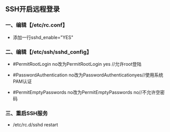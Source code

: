 ## SSH开启远程登录

### 一、编辑【/etc/rc.conf】

- 添加一行sshd_enable="YES"

### 二、编辑【/etc/ssh/sshd_config】

- #PermitRootLogin no改为PermitRootLogin yes //允许root登陆

- #PasswordAuthentication no改为PasswordAuthenticationyes//使用系统PAM认证

- #PermitEmptyPasswords no改为PermitEmptyPasswords no//不允许空密码

### 三、重启SSH服务

- /etc/rc.d/sshd restart